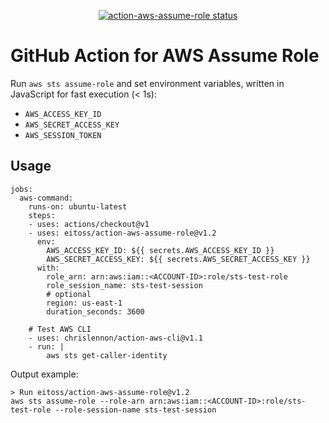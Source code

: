 
<p align="center">
  <a href="https://github.com/eitoss/action-aws-assume-role/actions"><img alt="action-aws-assume-role status" src="https://github.com/eitoss/action-aws-assume-role/workflows/assume-role/badge.svg"></a>
</p>

# GitHub Action for AWS Assume Role

Run `aws sts assume-role` and set environment variables, written in JavaScript for fast execution (< 1s):

- `AWS_ACCESS_KEY_ID`
- `AWS_SECRET_ACCESS_KEY`
- `AWS_SESSION_TOKEN`

## Usage

```
jobs:
  aws-command:
    runs-on: ubuntu-latest
    steps:
    - uses: actions/checkout@v1
    - uses: eitoss/action-aws-assume-role@v1.2
      env:
        AWS_ACCESS_KEY_ID: ${{ secrets.AWS_ACCESS_KEY_ID }}
        AWS_SECRET_ACCESS_KEY: ${{ secrets.AWS_SECRET_ACCESS_KEY }}
      with:
        role_arn: arn:aws:iam::<ACCOUNT-ID>:role/sts-test-role
        role_session_name: sts-test-session
        # optional
        region: us-east-1
        duration_seconds: 3600

    # Test AWS CLI
    - uses: chrislennon/action-aws-cli@v1.1
    - run: |
        aws sts get-caller-identity
```

Output example:

```
> Run eitoss/action-aws-assume-role@v1.2
aws sts assume-role --role-arn arn:aws:iam::<ACCOUNT-ID>:role/sts-test-role --role-session-name sts-test-session
```
